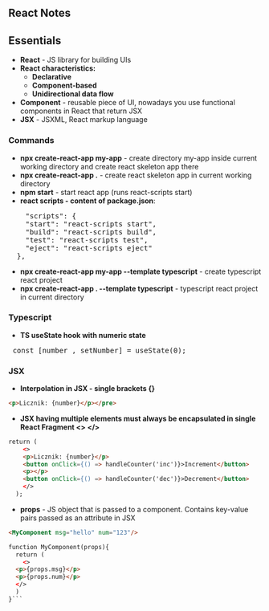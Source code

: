 ## React Notes

## Essentials
- **React** - JS library for building UIs
- **React characteristics:**
  - **Declarative**
  - **Component-based**
  - **Unidirectional data flow**
- **Component** - reusable piece of UI, nowadays you use functional components in React that return JSX
- **JSX** - JSXML, React markup language
### Commands
- **npx create-react-app my-app** - create directory my-app inside current working directory and create react skeleton app there
- **npx create-react-app .** - create react skeleton app in current working directory
- **npm start** - start react app (runs react-scripts start)
- **react scripts - content of package.json**:
<pre>
    "scripts": {
    "start": "react-scripts start",
    "build": "react-scripts build",
    "test": "react-scripts test",
    "eject": "react-scripts eject"
  },
</pre>
- **npx create-react-app my-app --template typescript** - create typescript react project
- **npx create-react-app . --template typescript** - typescript react project in current directory


### Typescript
- **TS useState hook with numeric state**
<pre> const [number , setNumber] = useState<number>(0); </pre>


### JSX
- **Interpolation in JSX - single brackets {}**
```html
<p>Licznik: {number}</p></pre>
```
- **JSX having multiple elements must always be encapsulated in single React Fragment <> </>**
```html
return (
    <>
    <p>Licznik: {number}</p>
    <button onClick={() => handleCounter('inc')}>Increment</button>
    <p></p>
    <button onClick={() => handleCounter('dec')}>Decrement</button>
    </>
  ); 
```
- **props** - JS object that is passed to a component. Contains key-value pairs passed as an attribute in JSX
```html 
<MyComponent msg="hello" num="123"/>
```
```html
function MyComponent(props){
  return (
    <>
  <p>{props.msg}</p>
  <p>{props.num}</p>
  </>
  )
}```
